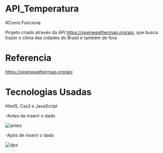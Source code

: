 # API_Temperatura

#Como Funciona

Projeto criado através da API https://openweathermap.org/api, que busca trazer o clima das cidades do Brasil e também de fora

# Referencia

https://openweathermap.org/api

# Tecnologias Usadas

Html5, Css3 e JavaScript

-Antes de inserir o dado

![antes](https://user-images.githubusercontent.com/88117835/157347130-6057d202-e071-438c-89ba-337efa20a59c.PNG)

-Após de inserir o dado

![dps](https://user-images.githubusercontent.com/88117835/157347169-8df08b91-a298-4ff7-aff3-a96ac397c912.PNG)



